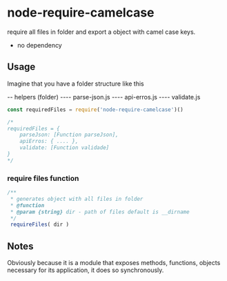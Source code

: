 # node-require-camelcase

require all files in folder and export a object with camel case keys.

- no dependency

## Usage

Imagine that you have a folder structure like this

-- helpers (folder)
---- parse-json.js
---- api-erros.js
---- validate.js

```javascript
const requiredFiles = require('node-require-camelcase')()

/*
requiredFiles = {
	parseJson: [Function parseJson],
	apiErros: { .... },
	validate: [Function validade]
}
*/
```

### require files function 

```javascript
/**
 * generates object with all files in folder
 * @function
 * @param {string} dir - path of files default is __dirname
 */
 requireFiles( dir )
```

## Notes
Obviously because it is a module that exposes methods, functions, objects necessary for its application, it does so synchronously.